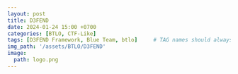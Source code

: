 ```yaml
---
layout: post
title: D3FEND 
date: 2024-01-24 15:00 +0700
categories: [BTLO, CTF-Like]
tags: [D3FEND Framework, Blue Team, btlo]     # TAG names should always be lowercase
img_path: '/assets/BTLO/D3FEND'
image: 
  path: logo.png
--- 
```

